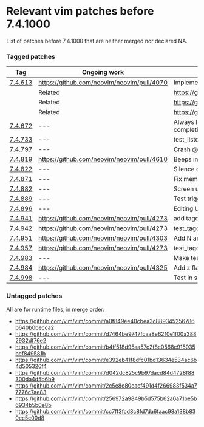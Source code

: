 # Relevant vim patches before 7.4.1000

List of patches before 7.4.1000 that are neither merged nor declared NA.

### Tagged patches

|Tag|  Ongoing work| Comment|
|---|-------------|--------|
|[7.4.613](https://github.com/vim/vim/commit/70781ee)|https://github.com/neovim/neovim/pull/4070| Implement redrawtime for nfa engine|
|| Related| https://github.com/vim/vim/commit/5ad075c|
|| Related|https://github.com/vim/vim/commit/7c29f38|
|| Related|https://github.com/vim/vim/commit/2a6fa56|
|[7.4.672](https://github.com/vim/vim/commit/b5971141dff0c69355fd64196fcc0d0d071d4c82)|---| Always look in current dir for shell completion|
|[7.4.733](https://github.com/vim/vim/commit/d68f2219b57acb86ddedebdcc1476fee15c9c0c7)|---| test_listchars on windows|
|[7.4.797](https://github.com/vim/vim/commit/5f95f288a2d303be1571e818655fd90e399ee58e)|---| Crash @ command line|
|[7.4.819](https://github.com/vim/vim/commit/901e58c243ef4363bb2c13b2c96c7b0acd45e6d1)|https://github.com/neovim/neovim/pull/4610| Beeps in tests|
|[7.4.822](https://github.com/vim/vim/commit/cde885473099296c4837de261833f48b24caf87c)|---| Silence coverity warnings|
[7.4.871](https://github.com/vim/vim/commit/7b256fe7445b46929f660ea74e9090418f857696)|---| Fix memory leak|
|[7.4.882](https://github.com/vim/vim/commit/5f1fea28f5bc573e2430773c49e95ae1f9cc2a25)|---| Screen update @CTRL-C with compl-menu|
|[7.4.889](https://github.com/vim/vim/commit/74b738d414b2895b3365e26ae3b7792eb82ccf47)|---| Test triggering OptionSet from setwinvar|
|[7.4.896](https://github.com/vim/vim/commit/b4f6a46b01ed00b642a2271e9d1559e51ab0f2c4)|---| Editing URL & netrw|
|[7.4.941](https://github.com/vim/vim/commit/bc96c29ffc753daef302d20322d1e3d560094f44)|https://github.com/neovim/neovim/pull/4273|add tagcase option|
|[7.4.942](https://github.com/vim/vim/commit/60422e68a3a555144f8c76c666f050e8d104c16b)|https://github.com/neovim/neovim/pull/4273|test_tagcase fix|
|[7.4.951](https://github.com/vim/vim/commit/b00da1d6d1655cb6e415f84ecc3be5ff3b790811)|https://github.com/neovim/neovim/pull/4303| Add N argument to sort|
|[7.4.957](https://github.com/vim/vim/commit/bc96c29ffc753daef302d20322d1e3d560094f44)|https://github.com/neovim/neovim/pull/4273| test_tagcase fix|
|[7.4.983](https://github.com/vim/vim/commit/a60824308cd9bc192c5d38fc16cccfcf652b40f6)|---| Make testclean fix|
|[7.4.984](https://github.com/vim/vim/commit/ad4d8a192abf44b89371af87d70b971cd654b799)|https://github.com/neovim/neovim/pull/4325| Add z flag  for searchpos|
|[7.4.998](https://github.com/vim/vim/commit/f9c8bd2137b045f9a64d63eefcf022b4726b1419)|---| Test in shadow dir fix|

### Untagged patches

All are for runtime files, in merge order:

* https://github.com/vim/vim/commit/a0f849ee40cbea3c889345256786b640b0becca2
* https://github.com/vim/vim/commit/d7464be9747fcaa8e6210e1f00a3882932df76e2
* https://github.com/vim/vim/commit/b4ff518d95aa57c2f8c0568c915035bef849581b
* https://github.com/vim/vim/commit/e392eb41f8dfc01bd13634e534ac6b4d505326f4
* https://github.com/vim/vim/commit/d042dc825c9b97dacd84d4728f88300da4d5b6b9
* https://github.com/vim/vim/commit/2c5e8e80eacf491d4f266983f534a77776c7ae83
* https://github.com/vim/vim/commit/256972a9849b5d575b62a6a71be5b6934b5b0e8b
* https://github.com/vim/vim/commit/cc7ff3fcd8c8fd7da6faac98a138b830ec5c00d8


